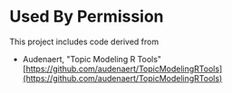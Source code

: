 # Used By Permission

This project includes code derived from

 - Audenaert, "Topic Modeling R Tools" [https://github.com/audenaert/TopicModelingRTools](https://github.com/audenaert/TopicModelingRTools)
 